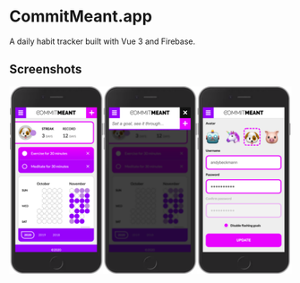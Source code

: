 # CommitMeant.app

A daily habit tracker built with Vue 3 and Firebase.

## Screenshots

![Screenshot](/screenshot.png?raw=true)